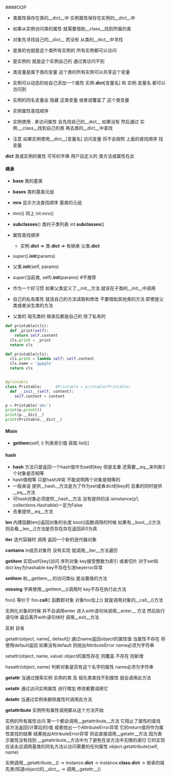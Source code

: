 ####OOP
- 类属性保存在类的__dict__中 实例属性保存在实例的__dict__中
- 如果从实例访问类的属性 就需要借助__class__找到所属的类
- 对象先寻找自己的__dict__ 若没有 从类的__dict__中寻找

- 是类的也就是这个类所有实例的 所有实例都可以访问
- 是实例的 就是这个实例自己的 通过类访问不到
- 类变量是属于类的变量 这个类的所有实例可以共享这个变量
- 实例可以动态的给自己添加一个属性 实例.__dict__[变量名] 和 实例.变量名 都可以访问到
- 实例的同名变量会 隐藏 这类变量 或者说覆盖了 这个类变量

- 实例属性查找顺序
- 实例使用 . 来访问属性 会先找自己的__dict__ 如果没有 然后通过 实例.__class__找到自己的类 再去类的__dict__中查找
- 注意 如果实例使用__dict__[变量名] 访问变量 将不会按照 上面的查找顺序 找变量


__dict__ 类或实例的属性 可写的字典 用户自定义的 类方法或属性在此


#### 继承

- __base__ 类的基类
- __bases__ 类的基类元组
- __mro__ 显示方法查找顺序 基类的元组
- mro()   同上  int.mro()
- __subclasses__() 类的子类列表  int.__subclasses__() 


- 属性查找顺序
    - 实例.__dict__ => 类.__dict__ => 有继承 父类.__dict__
- super().__init__(params)
- 父类.__init__(self, params)
- super(当前类, self).__init__(params)  #不推荐
- 作为一个好习惯 如果父类定义了__init__方法 就该在子类的__init__中调用
- 自己的私有属性 就该自己的方法读取和修改 不要借助其他类的方法 即使是父类或者派生类的方法
- 父类的 祖先类的 继承后都是自己的 除了私有的

```python
def printable(cls):
  def _print(self):
    return self.content
  cls.print = _print
  return cls

def printable(cls):
  cls.print = lambda self: self.content
  cls.name = 'gppgle'
  return cls


@printable
class Printable:      #Printable = printable(Printable)
  def __init__(self, content):
    self.content = content

p = Printable('abc')
print(p.print())
print(p.__dict__)
print(Printable.__dict__)
```
#### Mixin

- __getitem__(self, i) 列表索引值 获取 list[i]



#### hash
- __hash__ 方法只是返回一个hash值作为set的key 但是去重 还需要__eq__来判断2个对象是否相等
- hash值相等 只是hash冲突 不能说明两个对象是相等的
- 一般来说 提供__hash__方法是为了作为set或者dict的key的 去重的同时提供__eq__方法
- 可hash对象必须提供__hash__方法 没有提供的话 isinstance(p1, collections.Hashable)一定为False
- 去重提供__eq__方法


__len__ 内建函数len()返回对象的长度 bool()函数调用的时候 如果有__bool__()方法 则会看__len__()方法是否存在存在返回非0为真

__iter__ 迭代容器时 调用 返回一个新的迭代器对象

__contains__ in成员对象符 没有实现 就调用__iter__方法遍历 

__getitem__ 实现self[key]访问 序列对象 key接受整数为索引 或者切片 对于set和dict key为hashable key不存在引发keyerror异常

__setitem__ 和__getitem__ 的访问类似 是设置值的方法

__missing__ 字典使用__getitem__()调用时 key不存在执行此方法


foo() 等价于 foo.__call__()
函数即对象 对象foo加上() 就是调用对象的__call__()方法

实例化对象的时候 并不会调用enter 进入with语句块调用__enter__ 方法 然后执行语句体
最后离开with语句块时 调用__exit__方法

反射 自省

getattr(object, name[, default]) 通过name返回object的属性值 当属性不存在 将使用default返回 如果没有default 则抛出AttributeError name必须为字符串

setattr(object, name, value) object的属性存在 则覆盖 不存在 则新增

hasattr(object, name) 判断对象是否有这个名字的属性 name必须为字符串

__getattr__ 当通过搜索实例 实例的类 及 祖先类查找不到属性 就会调用此方法
 
__setattr__ 通过访问实例属性 进行增加 修改都要调用它

__delattr__ 当通过实例来删除属性时调用此方法

__getattribute__ 实例所有属性调用都从这个方法开始


实例的所有属性访问 第一个都会调用__getattribute__方法 它阻止了属性的查找 该方法返回(计算后的)值 或者抛出一个AttributeError异常
它的return值将作为属性查找的结果 结果抛出AttributeError异常 则会直接调用__getattr__方法 因为表示属性没有找到
__getattribute__方法中为了避免在该方法中无限的递归 它的实现应该永远调用基类的同名方法以访问需要的任何属性 object.getattribute(self, name)


实例调用__getattribute__() -> instance.__dict__ -> instance.__class__.__dict__ -> 继承的祖先类(知道object)的__dict__ -> 调用__getattr__()